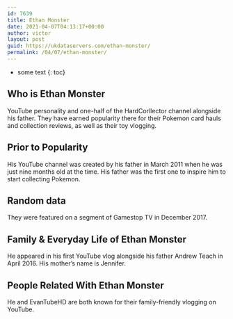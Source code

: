 ```yaml
---
id: 7639
title: Ethan Monster
date: 2021-04-07T04:13:17+00:00
author: victor
layout: post
guid: https://ukdataservers.com/ethan-monster/
permalink: /04/07/ethan-monster/
---
```


* some text
{: toc}


## Who is Ethan Monster



YouTube personality and one-half of the HardCorllector channel alongside his father. They have earned popularity there for their Pokemon card hauls and collection reviews, as well as their toy vlogging.

                
                
                
## Prior to Popularity



His YouTube channel was created by his father in March 2011 when he was just nine months old at the time. His father was the first one to inspire him to start collecting Pokemon.

                
                
                
## Random data



They were featured on a segment of Gamestop TV in December 2017.

                
                
                
## Family & Everyday Life of Ethan Monster



He appeared in his first YouTube vlog alongside his father Andrew Teach in April 2016. His mother&#8217;s name is Jennifer.

                
                
                
## People Related With Ethan Monster



He and EvanTubeHD are both known for their family-friendly vlogging on YouTube. 

                
              
            
          
          
          